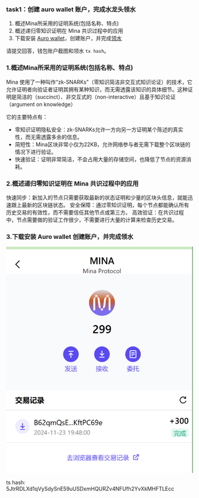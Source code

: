 
### task1：创建 auro wallet 账户，完成水龙头领水

1. 概述Mina所采用的证明系统(包括名称、特点)
2. 概述递归零知识证明在 Mina 共识过程中的应用
3. 下载安装 [Auro wallet](https://www.aurowallet.com/download/)，创建账户，并完成[领水](https://faucet.minaprotocol.com/)

请提交回答，钱包账户截图和领水 `tx hash`。

### 1.概述Mina所采用的证明系统(包括名称、特点)

Mina 使用了一种叫作“zk-SNARKs”（零知识简洁非交互式知识论证）的技术，它允许证明者向验证者证明其拥有某种知识，而无需透露该知识的具体细节。这种证明是简洁的（succinct）、非交互式的（non-interactive）且基于知识论证（argument on knowledge）

它的主要特点有：
- 零知识证明隐私安全：zk-SNARKs允许一方向另一方证明某个陈述的真实性，而无需透露多余的信息。
- 简短性：Mina区块非常小仅为22KB，允许网络参与者无需下载整个区块链的情况下进行验证。
- 快速验证：证明非常简洁，不会占用大量的存储空间，也降低了节点的资源消耗。


### 2.概述递归零知识证明在 Mina 共识过程中的应用

快速同步：新加入的节点只需要获取最新的状态证明和少量的区块头信息，就能迅速跟上最新的区块链状态。
安全保障：通过零知识证明，每个节点都能确认所有历史交易的有效性，而不需要信任其他节点或第三方。
高效验证：在共识过程中，节点需要做的验证工作很少，不需要进行大量的计算来检查历史交易。

### 3.下载安装 Auro wallet 创建账户，并完成领水

![账户](./task1.png)

ts hash: 5JtrRDLXd1qVySdySnE59uUSDxmHQURZv4NFUfh2YvXkMHFTLEcc
